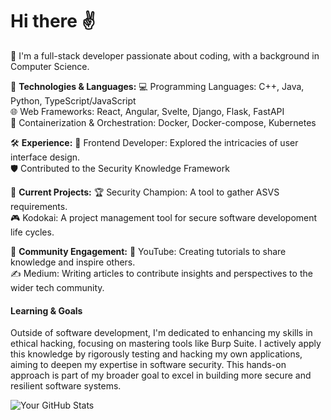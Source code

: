 # Hi there ✌️

👋 I'm a full-stack developer passionate about coding, with a background in Computer Science.

🔧 **Technologies & Languages:**
💻 Programming Languages: C++, Java, Python, TypeScript/JavaScript <br/>
🌐 Web Frameworks: React, Angular, Svelte, Django, Flask, FastAPI <br/>
🐳 Containerization & Orchestration: Docker, Docker-compose, Kubernetes <br/>

🛠️ **Experience:**
🎨 Frontend Developer: Explored the intricacies of user interface design. <br/>
🛡️ Contributed to the Security Knowledge Framework <br/>

🚀 **Current Projects:**
🏆 Security Champion: A tool to gather ASVS requirements. <br/>
🎮 Kodokai: A project management tool for secure software developoment life cycles. <br/>

📢 **Community Engagement:**
🎥 YouTube: Creating tutorials to share knowledge and inspire others. <br/>
✍️ Medium: Writing articles to contribute insights and perspectives to the wider tech community. <br/>

#### Learning & Goals

Outside of software development, I'm dedicated to enhancing my skills in ethical hacking, focusing on mastering tools like Burp Suite. I actively apply this knowledge by rigorously testing and hacking my own applications, aiming to deepen my expertise in software security. This hands-on approach is part of my broader goal to excel in building more secure and resilient software systems.

![Your GitHub Stats](https://github-readme-stats.vercel.app/api?username=tuffgniuz&show_icons=true&theme=nord)
